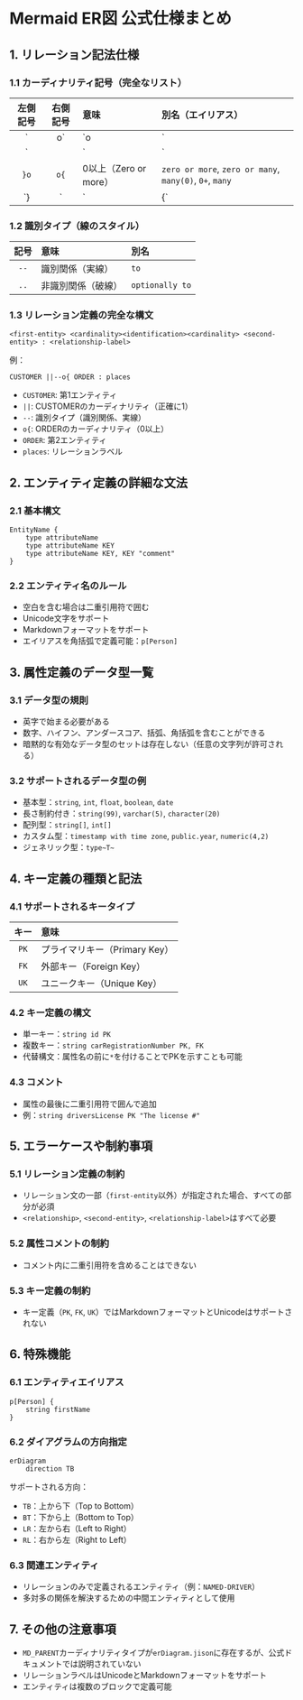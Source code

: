 # Mermaid ER図 公式仕様まとめ

## 1. リレーション記法仕様

### 1.1 カーディナリティ記号（完全なリスト）

| 左側記号 | 右側記号 | 意味 | 別名（エイリアス） |
|:-------:|:-------:|:-----|:------------------|
| `|o` | `o|` | 0または1（Zero or one） | `one or zero`, `zero or one` |
| `||` | `||` | 正確に1（Exactly one） | `only one`, `1` |
| `}o` | `o{` | 0以上（Zero or more） | `zero or more`, `zero or many`, `many(0)`, `0+`, `many` |
| `}|` | `|{` | 1以上（One or more） | `one or more`, `one or many`, `many(1)`, `1+` |

### 1.2 識別タイプ（線のスタイル）

| 記号 | 意味 | 別名 |
|:----:|:-----|:-----|
| `--` | 識別関係（実線） | `to` |
| `..` | 非識別関係（破線） | `optionally to` |

### 1.3 リレーション定義の完全な構文

```
<first-entity> <cardinality><identification><cardinality> <second-entity> : <relationship-label>
```

例：
```
CUSTOMER ||--o{ ORDER : places
```
- `CUSTOMER`: 第1エンティティ
- `||`: CUSTOMERのカーディナリティ（正確に1）
- `--`: 識別タイプ（識別関係、実線）
- `o{`: ORDERのカーディナリティ（0以上）
- `ORDER`: 第2エンティティ
- `places`: リレーションラベル

## 2. エンティティ定義の詳細な文法

### 2.1 基本構文

```
EntityName {
    type attributeName
    type attributeName KEY
    type attributeName KEY, KEY "comment"
}
```

### 2.2 エンティティ名のルール

- 空白を含む場合は二重引用符で囲む
- Unicode文字をサポート
- Markdownフォーマットをサポート
- エイリアスを角括弧で定義可能：`p[Person]`

## 3. 属性定義のデータ型一覧

### 3.1 データ型の規則

- 英字で始まる必要がある
- 数字、ハイフン、アンダースコア、括弧、角括弧を含むことができる
- 暗黙的な有効なデータ型のセットは存在しない（任意の文字列が許可される）

### 3.2 サポートされるデータ型の例

- 基本型：`string`, `int`, `float`, `boolean`, `date`
- 長さ制約付き：`string(99)`, `varchar(5)`, `character(20)`
- 配列型：`string[]`, `int[]`
- カスタム型：`timestamp with time zone`, `public.year`, `numeric(4,2)`
- ジェネリック型：`type~T~`

## 4. キー定義の種類と記法

### 4.1 サポートされるキータイプ

| キー | 意味 |
|:---:|:-----|
| `PK` | プライマリキー（Primary Key） |
| `FK` | 外部キー（Foreign Key） |
| `UK` | ユニークキー（Unique Key） |

### 4.2 キー定義の構文

- 単一キー：`string id PK`
- 複数キー：`string carRegistrationNumber PK, FK`
- 代替構文：属性名の前に`*`を付けることでPKを示すことも可能

### 4.3 コメント

- 属性の最後に二重引用符で囲んで追加
- 例：`string driversLicense PK "The license #"`

## 5. エラーケースや制約事項

### 5.1 リレーション定義の制約

- リレーション文の一部（`first-entity`以外）が指定された場合、すべての部分が必須
- `<relationship>`, `<second-entity>`, `<relationship-label>`はすべて必要

### 5.2 属性コメントの制約

- コメント内に二重引用符を含めることはできない

### 5.3 キー定義の制約

- キー定義（`PK`, `FK`, `UK`）ではMarkdownフォーマットとUnicodeはサポートされない

## 6. 特殊機能

### 6.1 エンティティエイリアス

```
p[Person] {
    string firstName
}
```

### 6.2 ダイアグラムの方向指定

```
erDiagram
    direction TB
```

サポートされる方向：
- `TB`：上から下（Top to Bottom）
- `BT`：下から上（Bottom to Top）
- `LR`：左から右（Left to Right）
- `RL`：右から左（Right to Left）

### 6.3 関連エンティティ

- リレーションのみで定義されるエンティティ（例：`NAMED-DRIVER`）
- 多対多の関係を解決するための中間エンティティとして使用

## 7. その他の注意事項

- `MD_PARENT`カーディナリティタイプが`erDiagram.jison`に存在するが、公式ドキュメントでは説明されていない
- リレーションラベルはUnicodeとMarkdownフォーマットをサポート
- エンティティは複数のブロックで定義可能